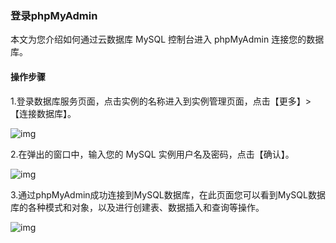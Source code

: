 ### 登录phpMyAdmin

本文为您介绍如何通过云数据库 MySQL 控制台进入 phpMyAdmin 连接您的数据库。

#### 操作步骤

1.登录数据库服务页面，点击实例的名称进入到实例管理页面，点击【更多】>【连接数据库】。

![img](http://wiki-private.capitalonline.net:8090/download/attachments/75827294/image2021-4-20_17-49-15.png?version=1&modificationDate=1618912153000&api=v2)

2.在弹出的窗口中，输入您的 MySQL 实例用户名及密码，点击【确认】。

![img](http://wiki-private.capitalonline.net:8090/download/attachments/75827294/image2021-4-20_17-50-49.png?version=1&modificationDate=1618912247000&api=v2)

3.通过phpMyAdmin成功连接到MySQL数据库，在此页面您可以看到MySQL数据库的各种模式和对象，以及进行创建表、数据插入和查询等操作。

![img](https://www.capitalonline.net.cn/uploads/allimg/191017/MySQLword30.png)
